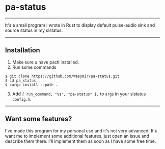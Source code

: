 # pa-status
___
It's a small program I wrote in Rust to display default pulse-audio sink and source status in my slstatus.
___
## Installation
1. Make sure u have pactl installed.
2. Run some commands
```
$ git clone https://github.com/Wasymir/pa-status.git
$ cd pa_status
$ cargo install --path .
```
3. Add `{ run_command, "%s", "pa-status" },` to `args` in your slstatus `config.h`.
___
## Want some features?
I've made this program for my personal use and it's not very advanced. If u want me to implement some additional features, just open an issue and describe them there. I'll implement them as soon as I have some free time.
